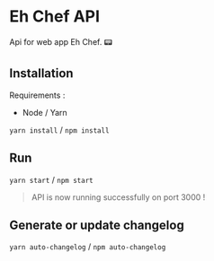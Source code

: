 # Eh Chef API
Api for web app Eh Chef. 📟

## Installation

Requirements :
- Node / Yarn

`yarn install` / `npm install`


## Run

`yarn start` / `npm start`

> API is now running successfully on port 3000 !

## Generate or update changelog

`yarn auto-changelog` / `npm auto-changelog`
